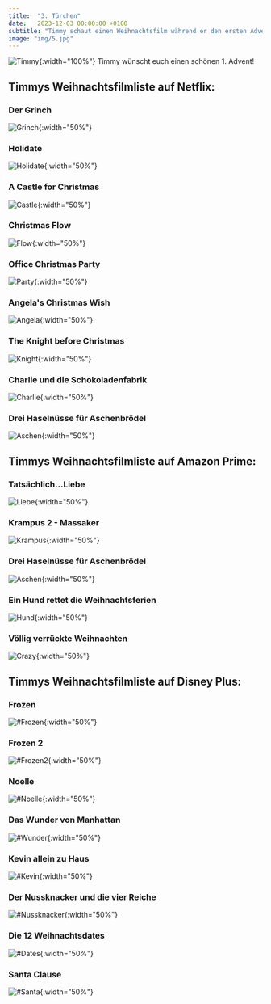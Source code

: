 ```yaml
---
title:  "3. Türchen"
date:   2023-12-03 00:00:00 +0100
subtitle: "Timmy schaut einen Weihnachtsfilm während er den ersten Advent genießt."
image: "img/5.jpg"
---
```


![Timmy](../img/5.jpg){:width="100%"}
Timmy wünscht euch einen schönen 1. Advent!

## Timmys Weihnachtsfilmliste auf Netflix:
### Der Grinch
![Grinch](../img/grinch.jpg){:width="50%"}
### Holidate
![Holidate](../img/holidate.jpg){:width="50%"}
### A Castle for Christmas
![Castle](../img/christmascastle.jpg){:width="50%"}
### Christmas Flow
![Flow](../img/flow.jpg){:width="50%"}
### Office Christmas Party
![Party](../img/party.jpg){:width="50%"}
### Angela's Christmas Wish
![Angela](../img/angela.jpg){:width="50%"}
### The Knight before Christmas
![Knight](../img/knight.jpg){:width="50%"}
### Charlie und die Schokoladenfabrik
![Charlie](../img/charlie.jpg){:width="50%"}
### Drei Haselnüsse für Aschenbrödel
![Aschen](../img/aschen.jpg){:width="50%"}

## Timmys Weihnachtsfilmliste auf Amazon Prime:
### Tatsächlich...Liebe
![Liebe](../img/liebe.jpg){:width="50%"}
### Krampus 2 - Massaker
![Krampus](../img/krampus.jpg){:width="50%"}
### Drei Haselnüsse für Aschenbrödel
![Aschen](../img/aschen.jpg){:width="50%"}
### Ein Hund rettet die Weihnachtsferien
![Hund](../img/dog.jpg){:width="50%"}
### Völlig verrückte Weihnachten
![Crazy](../img/crazy.jpg){:width="50%"}

## Timmys Weihnachtsfilmliste auf Disney Plus:
### Frozen
![#Frozen](../img/frozen.jpg){:width="50%"}
### Frozen 2
![#Frozen2](../img/frozen2.jpg){:width="50%"}
### Noelle
![#Noelle](../img/noelle.jpg){:width="50%"}
### Das Wunder von Manhattan
![#Wunder](../img/manhattan.jpg){:width="50%"}
### Kevin allein zu Haus
![#Kevin](../img/kevin.jpeg){:width="50%"}
### Der Nussknacker und die vier Reiche
![#Nussknacker](../img/nussknacker.jpg){:width="50%"}
### Die 12 Weihnachtsdates
![#Dates](../img/dates.jpg){:width="50%"}
### Santa Clause
![#Santa](../img/santa.jpg){:width="50%"}